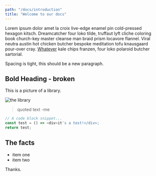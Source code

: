 ```yaml
---
path: "/docs/introduction"
title: "Welcome to our docs"
---
```

Lorem ipsum dolor amet la croix live-edge enamel pin cold-pressed hexagon kitsch. Dreamcatcher four loko tilde, truffaut lyft cliche coloring book church-key master cleanse man braid prism locavore flannel. Viral neutra austin hot chicken butcher bespoke meditation tofu knausgaard pour-over cray. [Whatever](https://grommet.io) kale chips franzen, four loko polaroid butcher sartorial.

Spacing is tight, this should be a new paragraph.

## **Bold Heading - broken**

This is a picture of a library.

![the library](/img/library.jpg)

> quoted text
> -me

```javascript
// A code block snippet...
const test = () => <div>it's a test!</div>;
return test;
```

## The facts

- item one
- item two

Thanks.